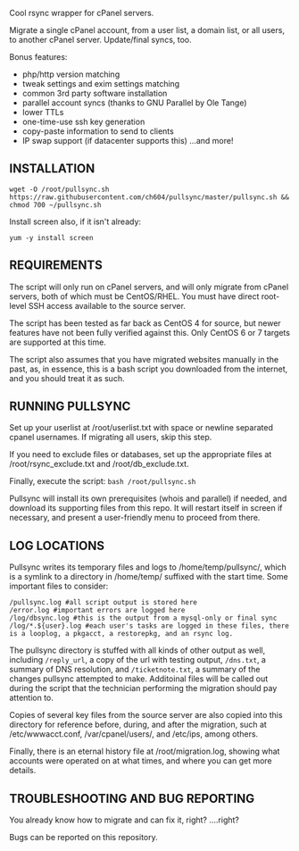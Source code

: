 Cool rsync wrapper for cPanel servers.

Migrate a single cPanel account, from a user list, a domain list, or all users, to another cPanel server. Update/final syncs, too.

Bonus features:
* php/http version matching 
* tweak settings and exim settings matching
* common 3rd party software installation
* parallel account syncs (thanks to GNU Parallel by Ole Tange)
* lower TTLs
* one-time-use ssh key generation
* copy-paste information to send to clients
* IP swap support (if datacenter supports this)
...and more!

## INSTALLATION
```wget -O /root/pullsync.sh https://raw.githubusercontent.com/ch604/pullsync/master/pullsync.sh && chmod 700 ~/pullsync.sh```

Install screen also, if it isn't already:

```yum -y install screen```

## REQUIREMENTS
The script will only run on cPanel servers, and will only migrate from cPanel servers, both of which must be CentOS/RHEL. You must have direct root-level SSH access available to the source server.

The script has been tested as far back as CentOS 4 for source, but newer features have not been fully verified against this. Only CentOS 6 or 7 targets are supported at this time.

The script also assumes that you have migrated websites manually in the past, as, in essence, this is a bash script you downloaded from the internet, and you should treat it as such.

## RUNNING PULLSYNC
Set up your userlist at /root/userlist.txt with space or newline separated cpanel usernames. If migrating all users, skip this step.

If you need to exclude files or databases, set up the appropriate files at /root/rsync_exclude.txt and /root/db_exclude.txt.

Finally, execute the script:
```bash /root/pullsync.sh```

Pullsync will install its own prerequisites (whois and parallel) if needed, and download its supporting files from this repo. It will restart itself in screen if necessary, and present a user-friendly menu to proceed from there.

## LOG LOCATIONS
Pullsync writes its temporary files and logs to /home/temp/pullsync/, which is a symlink to a directory in /home/temp/ suffixed with the start time. Some important files to consider:

```
/pullsync.log #all script output is stored here
/error.log #important errors are logged here
/log/dbsync.log #this is the output from a mysql-only or final sync
/log/*.${user}.log #each user's tasks are logged in these files, there is a looplog, a pkgacct, a restorepkg, and an rsync log.
```

The pullsync directory is stuffed with all kinds of other output as well, including `/reply_url`, a copy of the url with testing output, `/dns.txt`, a summary of DNS resolution, and `/ticketnote.txt`, a summary of the changes pullsync attempted to make. Additoinal files will be called out during the script that the technician performing the migration should pay attention to.

Copies of several key files from the source server are also copied into this directory for reference before, during, and after the migration, such at /etc/wwwacct.conf, /var/cpanel/users/, and /etc/ips, among others.

Finally, there is an eternal history file at /root/migration.log, showing what accounts were operated on at what times, and where you can get more details.

## TROUBLESHOOTING AND BUG REPORTING
You already know how to migrate and can fix it, right? ....right?

Bugs can be reported on this repository.
